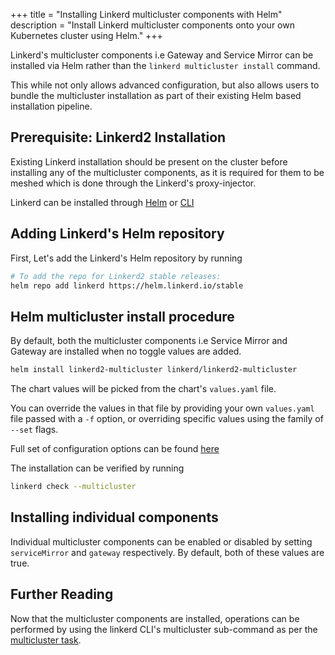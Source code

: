 +++
title = "Installing Linkerd multicluster components with Helm"
description = "Install Linkerd multicluster components onto your own Kubernetes cluster using Helm."
+++

Linkerd's multicluster components i.e Gateway and Service Mirror can
be installed via Helm rather than the `linkerd multicluster install` command.

This while not only allows advanced configuration, but also allows users
to bundle the multicluster installation as part of their existing Helm based
installation pipeline.

## Prerequisite: Linkerd2 Installation

Existing Linkerd installation should be present on the cluster before installing
any of the multicluster components, as it is required for them to be meshed which
is done through the Linkerd's proxy-injector.

Linkerd can be installed through [Helm](https://linkerd.io/2/tasks/install-helm)
or [CLI](https://linkerd.io/2/tasks/install/)

## Adding Linkerd's Helm repository

First, Let's add the Linkerd's Helm repository by running

```bash
# To add the repo for Linkerd2 stable releases:
helm repo add linkerd https://helm.linkerd.io/stable
```

## Helm multicluster install procedure

By default, both the multicluster components i.e Service Mirror and Gateway are
installed when no toggle values are added.

```bash
helm install linkerd2-multicluster linkerd/linkerd2-multicluster
```

The chart values will be picked from the chart's `values.yaml` file.

You can override the values in that file by providing your own `values.yaml`
file passed with a `-f` option, or overriding specific values using the family of
`--set` flags.

Full set of configuration options can be found [here](https://github.com/linkerd/linkerd2/tree/master/charts/linkerd2-multicluster#configuration)

The installation can be verified by running

```bash
linkerd check --multicluster
```

## Installing individual components

Individual multicluster components can be enabled or disabled by setting
`serviceMirror` and `gateway` respectively. By default, both of these
values are true.

## Further Reading

Now that the multicluster components are installed, operations can be performed
by using the linkerd CLI's multicluster sub-command as per the [multicluster task](https://linkerd.io/2/features/multicluster).
